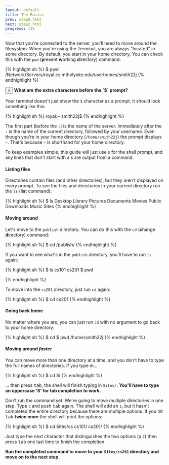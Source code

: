 ```yaml
---
layout: default
title: The Basics
prev: step0.html
next: step2.html
progress: 12%
---
```


Now that you're connected to the server, you'll need to move around the filesystem. When you're using the Terminal, you are always "located" in some directory. By default, you start in your home directory. You can check this with the `pwd` (**p**resent **w**orking **d**irectory) command:

{% highlight sh %}
$ pwd
/Network/Servers/royal.cs.mtholyoke.edu/userhomes/smith22j
{% endhighlight %}


  <div class="alert alert-dismissable alert-success">
    <button type="button" class="close" data-dismiss="alert">×</button>
    <strong>What are the extra characters before the `$` prompt?</strong>


Your terminal doesn't just show the `$` character as a prompt. It should look something like this:

{% highlight sh %}
royal:~ smith22j$
{% endhighlight %}

The first part (before the `:`) is the name of the server. Immediately after the `:` is the name of the current directory, followed by your username. Even though you're in your home directory (`/home/smith22j`) the prompt displays `~`. That's because `~` is shorthand for your home directory.

To keep examples simple, this guide will just use `$` for the shell prompt, and any lines that don't start with a `$` are output from a command.


  </div>


#### Listing files

Directories contain files (and other directories), but they aren't displayed on every prompt. To see the files and directories in your current directory run the `ls` (**l**i**s**t command):

{% highlight sh %}
$ ls
Desktop     Library   Pictures
Documents   Movies    Public
Downloads   Music     Sites
{% endhighlight %}

#### Moving around

Let's move to the `publish` directory. You can do this with the `cd` (**c**hange **d**irectory) command:

{% highlight sh %}
$ cd /publish/
{% endhighlight %}

If you want to see what's in the `publish` directory, you'll have to run `ls` again:

{% highlight sh %}
$ ls
cs101    cs201
$ pwd

{% endhighlight %}

To move into the `cs201` directory, just run `cd` again:

{% highlight sh %}
$ cd cs201
{% endhighlight %}

#### Going back home

No matter where you are, you can just run `cd` with no argument to go back to your home directory:

{% highlight sh %}
$ cd
$ pwd
/home/smith22j
{% endhighlight %}

#### Moving around *faster*

You can move more than one directory at a time, and you don't have to type the full names of directories. If you type in...

{% highlight sh %}
$ cd Si
{% endhighlight %}

... then press <kbd>tab</kbd>, the shell will finish typing in `Sites/`. **You'll have to type an uppercase 'S' for tab completion to work.**

Don't run the command yet. We're going to move multiple directories in one step. Type `c` and push <kbd>tab</kbd> again. The shell will add an `s`, but it hasn't completed the entire directory because there are multiple options. If you hit <kbd>tab</kbd> **twice more** the shell will print the options:

{% highlight sh %}
$ cd Sites/cs
cs101/ cs201/
{% endhighlight %}

Just type the next character that distinguishes the two options (a `2`) then press <kbd>tab</kbd> one last time to finish the completion.

<strong>Run the completed command to move to your `Sites/cs201` directory and move on to the next step.</strong>
